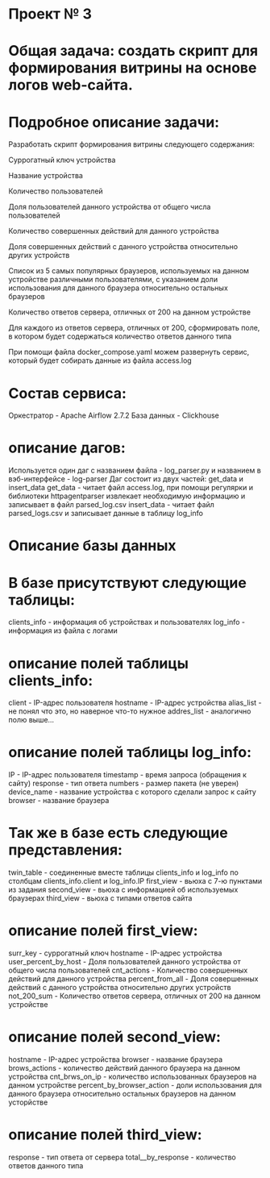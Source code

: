 # Проект № 3
# Общая задача: создать скрипт для формирования витрины на основе логов web-сайта.
# Подробное описание задачи:

Разработать скрипт формирования витрины следующего содержания:

Суррогатный ключ устройства

Название устройства

Количество пользователей

Доля пользователей данного устройства от общего числа пользователей

Количество совершенных действий для данного устройства

Доля совершенных действий с данного устройства относительно других устройств

Список из 5 самых популярных браузеров, используемых на данном устройстве различными пользователями, с указанием доли использования для данного браузера относительно остальных браузеров 

Количество ответов сервера, отличных от 200 на данном устройстве

Для каждого из ответов сервера, отличных от 200, сформировать поле, в котором будет содержаться количество ответов данного типа

При помощи файла docker_compose.yaml можем развернуть сервис, который будет собирать данные из файла access.log

# Состав сервиса:
Оркестратор - Apache Airflow 2.7.2
База данных - Clickhouse

# описание дагов:
Используется один даг с названием файла - log_parser.py и названием в вэб-интерфейсе - log-parser
Даг состоит из двух частей: get_data и insert_data
get_data - читает файл access.log, при помощи регулярки и библиотеки httpagentparser извлекает необходимую информацию и записывает в файл parsed_log.csv
insert_data - читает файл parsed_logs.csv и записывает данные в таблицу log_info


# Описание базы данных 
# В базе присутствуют следующие таблицы:
clients_info - информация об устройствах и пользователях
log_info - информация из файла с логами

# описание полей таблицы clients_info:
client - IP-адрес пользователя
hostname - IP-адрес устройства
alias_list - не понял что это, но наверное что-то нужное 
addres_list - аналогично полю выше...

# описание полей таблицы log_info:
IP - IP-адрес пользователя
timestamp - время запроса (обращения к сайту) 
response - тип ответа
numbers - размер пакета (не уверен)
device_name - название устройства с которого сделали запрос к сайту
browser - название браузера

# Так же в базе есть следующие представления:
twin_table - соединенные вместе таблицы clients_info и log_info по столбцам clients_info.client и log_info.IP 
first_view - вьюха с 7-ю пунктами из задания
second_view - вьюха с информацией об используемых браузерах
third_view - вьюха с типами ответов сайта

# описание полей first_view:
surr_key - суррогатный ключ
hostname - IP-адрес устройства
user_percent_by_host - Доля пользователей данного устройства от общего числа пользователей
cnt_actions - Количество совершенных действий для данного устройства
percent_from_all - Доля совершенных действий с данного устройства относительно других устройств
not_200_sum - Количество ответов сервера, отличных от 200 на данном устройстве
# описание полей second_view:
hostname - IP-адрес устройства
browser - название браузера
brows_actions - количество действий данного браузера на данном устройства
cnt_brws_on_ip - количество использованных браузеров на данном устройстве
percent_by_browser_action - доли использования для данного браузера относительно остальных браузеров на данном усторйстве
# описание полей third_view:
 response - тип ответа от сервера
 total__by_response - количество ответов данного типа